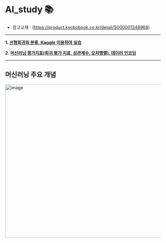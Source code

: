 # AI_study 📚

- 참고교재 : (https://product.kyobobook.co.kr/detail/S000001248968)

---

**1. [선형회귀와 분류, Kaggle 이용하여 실습](study/250825.md)**

**2. [머신러닝 평가지표(회귀 평가 지표, 상관계수, 오차행렬), 데이터 인코딩](study/250826.md)**

---

## 머신러닝 주요 개념
<img width="560" height="496" alt="image" src="https://github.com/user-attachments/assets/b3e26299-a344-424d-af3d-7650e414d9f8" />




